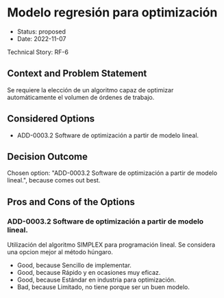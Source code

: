 # Modelo regresión para optimización

* Status: proposed
* Date: 2022-11-07

Technical Story: RF-6

## Context and Problem Statement

Se requiere la elección de un algoritmo capaz de optimizar automáticamente el volumen de órdenes de trabajo.

## Considered Options

* ADD-0003.2 Software de optimización a partir de modelo lineal.

## Decision Outcome

Chosen option: "ADD-0003.2 Software de optimización a partir de modelo lineal.", because comes out best.

## Pros and Cons of the Options

### ADD-0003.2 Software de optimización a partir de modelo lineal.

Utilización del algoritmo SIMPLEX para programación lineal. Se considera una opcion mejor al método húngaro.

* Good, because Sencillo de implementar.
* Good, because Rápido y en ocasiones muy eficaz.
* Good, because Estándar en industria para optimización.
* Bad, because Limitado, no tiene porque ser un buen modelo.
